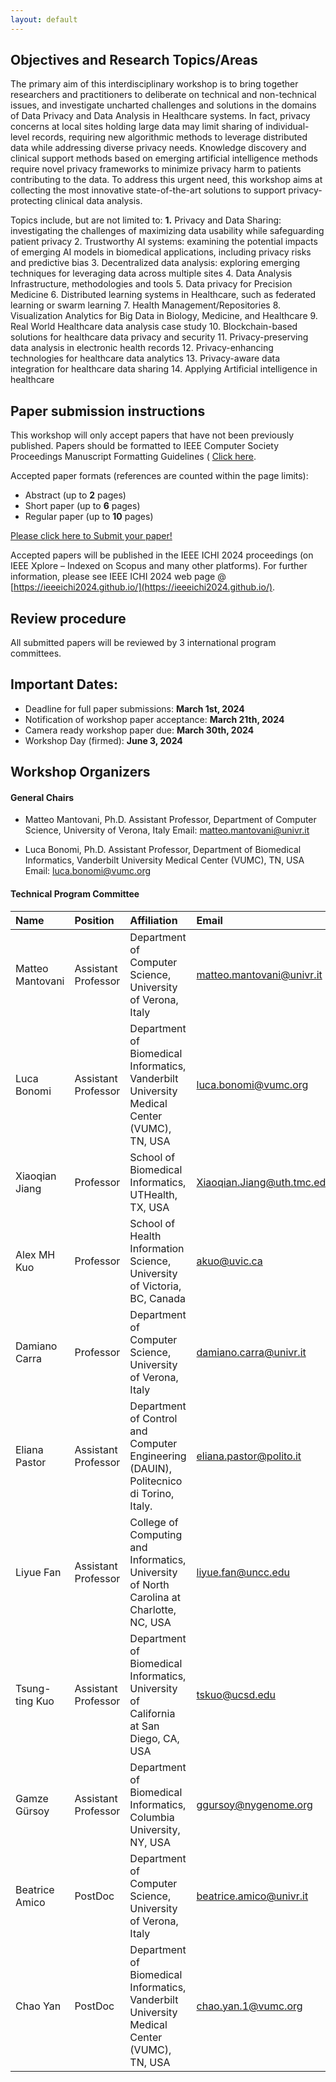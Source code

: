 ```yaml
---
layout: default
---
```



## Objectives and Research Topics/Areas
The primary aim of this interdisciplinary workshop is to bring together researchers and practitioners to deliberate on technical and non-technical issues, and investigate uncharted challenges and solutions in the domains of Data Privacy and Data Analysis in Healthcare systems. In fact, privacy concerns at local sites holding large data may limit sharing of individual-level records, requiring new algorithmic methods to leverage distributed data while addressing diverse privacy needs. Knowledge discovery and clinical support methods based on emerging artificial intelligence methods require novel privacy frameworks to minimize privacy harm to patients contributing to the data. To address this urgent need, this workshop aims at collecting the most innovative state-of-the-art solutions to support privacy-protecting clinical data analysis.

Topics include, but are not limited to: 
**1.**	Privacy and Data Sharing: investigating the challenges of maximizing data usability while safeguarding patient privacy
2.	Trustworthy AI systems: examining the potential impacts of emerging AI models in biomedical applications, including privacy risks and predictive bias
3.	Decentralized data analysis: exploring emerging techniques for leveraging data across multiple sites
4.	Data Analysis Infrastructure, methodologies and tools 
5.	Data privacy for Precision Medicine
6.	Distributed learning systems in Healthcare, such as federated learning or swarm learning
7.	Health Management/Repositories
8.	Visualization Analytics for Big Data in Biology, Medicine, and Healthcare
9.	Real World Healthcare data analysis case study
10.	Blockchain-based solutions for healthcare data privacy and security
11.	Privacy-preserving data analysis in electronic health records
12.	Privacy-enhancing technologies for healthcare data analytics
13.	Privacy-aware data integration for healthcare data sharing
14.	Applying Artificial intelligence in healthcare

## Paper submission instructions
This workshop will only accept papers that have not been previously published. 
Papers should be formatted to IEEE Computer Society Proceedings Manuscript Formatting Guidelines ( [Click here](https://www.ieee.org/conferences/publishing/templates.html). 

Accepted paper formats (references are counted within the page limits):
*	Abstract (up to **2** pages)
*	Short paper (up to **6** pages)
*	Regular paper (up to **10** pages)

[Please click here to Submit your paper!](https://easychair.org/conferences/?conf=ieeeichi2024)

Accepted papers will be published in the IEEE ICHI 2024 proceedings (on IEEE Xplore – Indexed on Scopus and many other platforms). For further information, please see IEEE ICHI 2024 web page @ [https://ieeeichi2024.github.io/](https://ieeeichi2024.github.io/).

## Review procedure 
All submitted papers will be reviewed by 3 international program committees.

## Important Dates:
*	Deadline for full paper submissions: **March 1st, 2024**
*	Notification of workshop paper acceptance: **March 21th, 2024**
*	Camera ready workshop paper due: **March 30th, 2024**
*	Workshop Day (firmed): **June 3, 2024**

## Workshop Organizers
#### General Chairs
* Matteo Mantovani, Ph.D.
Assistant Professor, Department of Computer Science, University of Verona, Italy
Email:  [matteo.mantovani@univr.it](mailto:matteo.mantovani@univr.it)

* Luca Bonomi, Ph.D.
Assistant Professor, Department of Biomedical Informatics, Vanderbilt University Medical Center (VUMC), TN, USA
Email: [luca.bonomi@vumc.org](mailto:luca.bonomi@vumc.org)  

#### Technical Program Committee

| Name	            | Position	            | Affiliation	                                                                             | Email                      |
|:------------------|:----------------------|:-------------------------------------------------------------------------------------------|:---------------------------|
| Matteo Mantovani	| Assistant Professor	| Department of Computer Science, University of Verona, Italy                                | matteo.mantovani@univr.it  |
| Luca Bonomi	    | Assistant Professor	| Department of Biomedical Informatics, Vanderbilt University Medical Center (VUMC), TN, USA | luca.bonomi@vumc.org       |
| Xiaoqian Jiang	| Professor	            | School of Biomedical Informatics, UTHealth, TX, USA	                                     | Xiaoqian.Jiang@uth.tmc.edu |        
| Alex MH Kuo	    | Professor	            | School of Health Information Science, University of Victoria, BC, Canada                   | akuo@uvic.ca               |
| Damiano Carra	    | Professor	            | Department of Computer Science, University of Verona, Italy 	                             | damiano.carra@univr.it     |
| Eliana Pastor	    | Assistant Professor	| Department of Control and Computer Engineering (DAUIN), Politecnico di Torino, Italy.	     | eliana.pastor@polito.it    |
| Liyue Fan	        | Assistant Professor	| College of Computing and Informatics, University of North Carolina at Charlotte, NC, USA	 | liyue.fan@uncc.edu         |
| Tsung-ting Kuo	| Assistant Professor	| Department of Biomedical Informatics, University of California at San Diego, CA, USA	     | tskuo@ucsd.edu             |
| Gamze Gürsoy	    | Assistant Professor	| Department of Biomedical Informatics, Columbia University, NY, USA	                     | ggursoy@nygenome.org       |
| Beatrice Amico	| PostDoc	            | Department of Computer Science, University of Verona, Italy	                             | beatrice.amico@univr.it    |
| Chao Yan	        | PostDoc	            | Department of Biomedical Informatics, Vanderbilt University Medical Center (VUMC), TN, USA | chao.yan.1@vumc.org        |